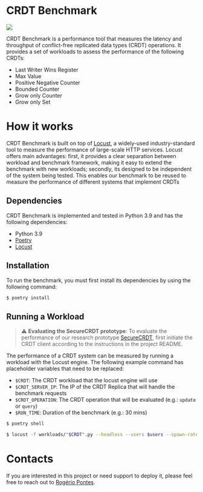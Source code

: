  # CRDT Benchmark

<img src="https://img.shields.io/badge/status-research%20prototype-green.svg" />

CRDT Benchmark is a performance tool that measures the latency and throughput of conflict-free replicated data types (CRDT) operations.  It provides a set of workloads to assess the performance of the following CRDTs:

- Last Writer Wins Register
- Max Value
- Positive Negative Counter
- Bounded Counter
- Grow only Counter
- Grow only Set

# How it works

CRDT Benchmark is built on top of [Locust](https://locust.io/), a widely-used industry-standard tool to measure the performance of large-scale HTTP services. Locust offers main advantages: first, it provides a clear separation between workload and benchmark framework, making it easy to extend the benchmark with new workloads; secondly, its designed to be independent of the system being tested. This enables our benchmark to be reused to measure the performance of different systems that implement CRDTs

## Dependencies

CRDT Benchmark is implemented and tested in Python 3.9 and has the following dependencies:

- Python 3.9
- [Poetry](https://python-poetry.org/)
- [Locust](https://locust.io/)

## Installation

To run the benchmark, you must first install its dependencies by using the following command:

```sh
$ poetry install
```

## Running a Workload

> :warning: **Evaluating the SecureCRDT prototype**: To evaluate the performance of our research prototype [SecureCRDT](https://github.com/SecureCRDT/SecureCRDT), first initiate the CRDT client according to the instructions in the project README.

The performance of a CRDT system can be measured by running a workload with the Locust engine.  The following example command has placeholder variables that need to be replaced:

- `$CRDT`: The CRDT workload that the locust engine will use
- `$CRDT_SERVER_IP`: The IP of the CRDT Replica that will handle the benchmark requests
- `$CRDT_OPERATION`: The CRDT operation that will be evaluated (e.g.: `update` or `query`)
- `$RUN_TIME`: Duration of the benchmark (e.g.: 30 mins)


```sh
$ poetry shell

$ locust -f workloads/"$CRDT".py --headless --users $users --spawn-rate 1 -H http://$CRDT_SERVER_IP:8000 --tags "$CRDT_OPERATION" --run-time $RUN_TIME --stop-timeout 99
```

# Contacts

If you are interested in this project or need support to deploy it, please feel free to reach out to [Rogério Pontes](mailto:rogerio.a.pontes@inesctec.pt).
